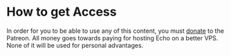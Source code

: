 # How to get Access
In order for you to be able to use any of this content, you must [donate](https://www.patreon.com/echobot) to the Patreon. All money goes towards paying for hosting Echo on a better VPS. None of it will be used for personal advantages.
